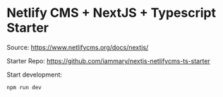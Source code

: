 # Netlify CMS + NextJS + Typescript Starter

Source: https://www.netlifycms.org/docs/nextjs/

Starter Repo: https://github.com/iammary/nextjs-netlifycms-ts-starter

Start development:

```
npm run dev
```
